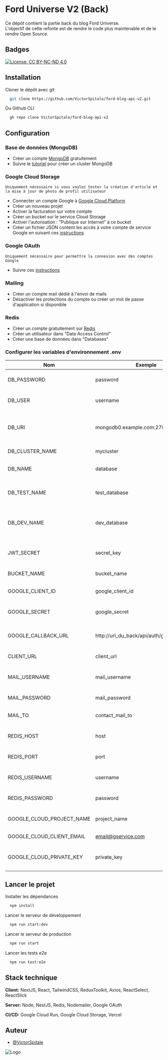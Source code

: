 
# Ford Universe V2 (Back)


Ce dépôt contient la partie back du blog Ford Universe.  
L'objectif de cette refonte est de rendre le code plus maintenable et
de le rendre Open Source.
## Badges


[![License: CC BY-NC-ND 4.0](https://img.shields.io/badge/License-CC_BY--NC--ND_4.0-lightgrey.svg)](https://creativecommons.org/licenses/by-nc-nd/4.0/)

## Installation

Cloner le dépôt avec git

```bash
  git clone https://github.com/VictorSpitale/ford-blog-api-v2.git
```

Ou Github CLI

```bash
  gh repo clone VictorSpitale/ford-blog-api-v2
```

## Configuration

### Base de données (MongoDB)
- Créer un compte [MongoDB](https://www.mongodb.com/fr-fr/cloud/atlas/register) gratuitement
- Suivre le [tutoriel](https://www.mongodb.com/docs/atlas/tutorial/create-new-cluster/) pour créer un cluster MongoDB
### Google Cloud Storage
    Uniquement nécessaire si vous voulez tester la création d'article et la mise à jour de photo de profil utilisateur
- Connecter un compte Google à [Google Cloud Platform](https://console.cloud.google.com/getting-started)
- Créer un nouveau projet
- Activer la facturation sur votre compte
- Créer un bucket sur le service Cloud Storage
- Activer l'autorisation : "Publique sur Internet" à ce bucket
- Créer un fichier JSON content les accès à votre compte de service Google en suivant ces [instructions](https://cloud.google.com/iam/docs/creating-managing-service-account-keys?hl=fr#iam-service-account-keys-create-console)
### Google OAuth
    Uniquement nécessaire pour permettre la connexion avec des comptes Google
- Suivre ces [instructions](https://docs.retool.com/docs/google-oauth-credentials)
### Mailing
- Créer un compte mail dédié à l'envoi de mails
- Désactiver les protections du compte ou créer un mot de passe d'application si disponible
### Redis
- Créer un compte gratuitement sur [Redis](https://app.redislabs.com/#/login)
- Créer un utilisateur dans "Data Access Control"
- Créer une base de données dans "Databases"

### Configurer les variables d'environnement .env

| Nom                       | Exemple                                     | Instructions                                                 |
|---------------------------|---------------------------------------------|--------------------------------------------------------------|
| DB_PASSWORD               | password                                    | Mot de passe du cluster MongoDB                              | 
| DB_USER                   | username                                    | Nom d'utilisateur MongoDB                                    | 
| DB_URI                    | mongodb0.example.com:27017                  | Url de connexion vers la base de données MongoDB             | 
| DB_CLUSTER_NAME           | mycluster                                   | Nom du cluster de production                                 | 
| DB_NAME                   | database                                    | Nom de la base de données de production                      | 
| DB_TEST_NAME              | test_database                               | Nom de la base de données utilisée pour les tests e2e        | 
| DB_DEV_NAME               | dev_database                                | Nom de la base de données utilisée en phase de développement | 
| JWT_SECRET                | secret_key                                  | Clé secrète utilisée pour générer les tokens d'accès         | 
| BUCKET_NAME               | bucket_name                                 | Nom du bucket Google Storage                                 | 
| GOOGLE_CLIENT_ID          | google_client_id                            | Nom du client Google pour OAuth                              | 
| GOOGLE_SECRET             | google_secret                               | Clé secrète Google pour OAuth                                | 
| GOOGLE_CALLBACK_URL       | http://url_du_back/api/auth/google/redirect | Url de redirection après l'authentification                  | 
| CLIENT_URL                | client_url                                  | Url du client front                                          | 
| MAIL_USERNAME             | mail_username                               | Nom de l'adresse email utilisé pour le mailing               | 
| MAIL_PASSWORD             | mail_password                               | Mot de passe du compte mail                                  | 
| MAIL_TO                   | contact_mail_to                             | Adresse destinataire de la page contact                      | 
| REDIS_HOST                | host                                        | Url vers la base de données Redis                            | 
| REDIS_PORT                | port                                        | Port de la base de données Redis                             | 
| REDIS_USERNAME            | username                                    | Nom d'utilisateur créé sur Redis                             | 
| REDIS_PASSWORD            | password                                    | Mot de passe de l'utilisateur créé sur Redis                 | 
| GOOGLE_CLOUD_PROJECT_NAME | project_name                                | Nom du projet sur Google Cloud Storage                       | 
| GOOGLE_CLOUD_CLIENT_EMAIL | email@gservice.com                          | Email du compte de service                                   | 
| GOOGLE_CLOUD_PRIVATE_KEY  | private_key                                 | Clef privée d'identification au service Google Cloud         | 

## Lancer le projet


Installer les dépendances

```bash
  npm install
```

Lancer le serveur de développement


```bash
  npm run start:dev
```


Lancer le serveur de production


```bash
  npm run start
```


Lancer les tests e2e


```bash
  npm run test:e2e
```





## Stack technique

**Client:** NextJS, React, TailwindCSS, ReduxToolkit, Axios, ReactSelect, ReactSlick

**Server:** Node, NestJS, Redis, Nodemailer, Google OAuth

**CI/CD:** Google Cloud Run, Google Cloud Storage, Vercel


## Auteur

- [@VictorSpitale](https://www.github.com/VictorSpitale)


![Logo](https://storage.googleapis.com/fordblog.appspot.com/email/forduniverse.png)

